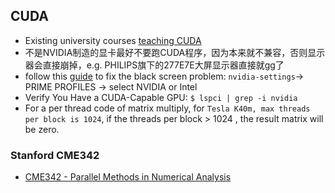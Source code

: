 ## CUDA
- Existing university courses [teaching CUDA](https://developer.nvidia.com/educators/existing-courses)
- 不是NVIDIA制造的显卡最好不要跑CUDA程序，因为本来就不兼容，否则显示器会直接崩掉，e.g. PHILIPS旗下的277E7E大屏显示器直接就gg了
- follow this [guide](http://justanoobpassingby.blogspot.com/2017/01/install-cuda-toolkit-on-ubuntu.html) to fix the black screen problem: `nvidia-settings`-> PRIME PROFILES -> select NVIDIA or Intel
- Verify You Have a CUDA-Capable GPU: `$ lspci | grep -i nvidia`
- For a per thread code of matrix multiply, for `Tesla K40m, max threads per block is 1024`, if the threads per block > 1024 , the result matrix will be zero.

### Stanford CME342
- [CME342 - Parallel Methods in Numerical Analysis](http://adl.stanford.edu/cme342/Home.html)
